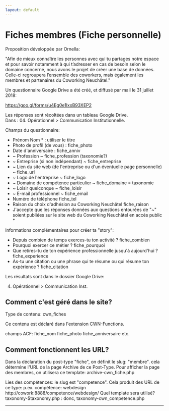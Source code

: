 ```yaml
---
layout: default
---
```


# Fiches membres (Fiche personnelle)

Proposition développée par Ornella:

"Afin de mieux connaître les personnes avec qui tu partages notre espace et pour savoir notamment à qui t’adresser en cas de besoin selon le domaine concerné, nous avons le projet de créer une base de données. Celle-ci regroupera l’ensemble des coworkers, mais également les membres et partenaires du Coworking Neuchâtel."

Un questionnaire Google Drive a été créé, et diffusé par mail le 31 juillet 2018:

https://goo.gl/forms/u4Eg0e1IxxB93XEP2 

Les réponses sont récoltées dans un tableau Google Drive.  
Dans : 04. Opérationnel > Communication Institutionnelle.




Champs du questionnaire:

- Prénom Nom * : utiliser le titre
- Photo de profil (de vous) : fiche_photo
- Date d'anniversaire : fiche_anniv
- ~ Profession ~ fiche_profession (taxonomie?)
- ~ Entreprise (si non indépendant) ~ fiche_entreprise
- ~ Lien du site web (de l'entreprise ou d'un éventuelle page personnelle) ~ fiche_url
- ~ Logo de l'entreprise ~ fiche_logo
- ~ Domaine de compétence particulier ~ fiche_domaine = taxonomie
- ~ Loisir quelconque ~ fiche_loisir
- ~ E-mail professionnel ~ fiche_email
- Numéro de téléphone fiche_tel
- Raison du choix d'adhésion au Coworking Neuchâtel fiche_raison
- J'accepte que les réponses données aux questions entourées de "~" soient publiées sur le site web du Coworking Neuchâtel en accès public *

Informations complémentaires pour créer ta "story":

- Depuis combien de temps exerces-tu ton activité ? fiche_combien
- Pourquoi exercer ce métier ? fiche_pourquoi
- Que retires-tu de ton expérience professionnelle jusqu'à aujourd'hui ? fiche_experience
- As-tu une citation ou une phrase qui te résume ou qui résume ton expérience ? fiche_citation

Les résultats sont dans le dossier Google Drive:

4. Opérationnel > Communication Inst.

## Comment c'est géré dans le site?

Type de contenu: cwn_fiches

Ce contenu est déclaré dans l'extension CWN-Functions.

champs ACF:
fiche_nom
fiche_photo
fiche_anniversaire
etc.

## Comment fonctionnent les URL?

Dans la déclaration du post-type "fiche", on définit le slug: "membre".
cela détermine l'URL de la page Archive de ce Post-Type.
Pour afficher la page des membres, on utilisera ce template: archive-cwn_fiche.php

Lies des compétences: le slug est "competence". Cela produit des URL de ce type:
p.ex. compétence: webdesign
http://cowork:8888/competence/webdesign/
Quel template sera utilisé?
taxonomy-$taxonomy.php : donc, taxonomy-cwn_competence.php


***



